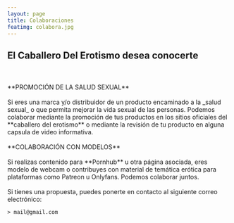 ```yaml
---
layout: page
title: Colaboraciones
featimg: colabora.jpg
---
```

  
## El Caballero Del Erotismo desea conocerte
<br>
<br>
**PROMOCIÓN DE LA SALUD SEXUAL**
<br>
<br> 
Si eres una marca y/o distribuidor de un producto encaminado a la _salud sexual_ o que permita mejorar la vida sexual de las personas. Podemos colaborar mediante la promoción de tus productos en los sitios oficiales del **caballero del erotismo** o mediante la revisión de tu producto en alguna capsula de video informativa.
<br>
<br> 
**COLABORACIÓN CON MODELOS**
<br>
<br> 
Si realizas contenido para **Pornhub** u otra página asociada, eres modelo de webcam o contribuyes con material de temática erótica para plataformas como Patreon u Onlyfans. Podemos colaborar juntos.
<br>
<br>
Si tienes una propuesta, puedes ponerte en contacto al siguiente correo electrónico:

    > mail@gmail.com

